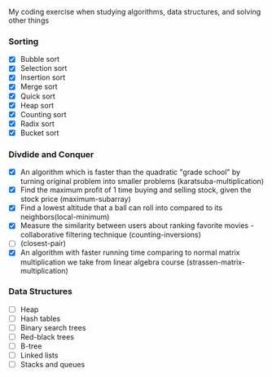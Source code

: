 My coding exercise when studying algorithms, data structures, and solving other things

### **Sorting**

- [x] Bubble sort
- [x] Selection sort
- [x] Insertion sort
- [x] Merge sort
- [x] Quick sort
- [x] Heap sort
- [x] Counting sort
- [x] Radix sort
- [x] Bucket sort

### **Divdide and Conquer**

- [x] An algorithm which is faster than the quadratic "grade school" by turning original problem into smaller problems (karatsuba-multiplication)
- [x] Find the maximum profit of 1 time buying and selling stock, given the stock price (maximum-subarray)
- [x] Find a lowest altitude that a ball can roll into compared to its neighbors(local-minimum)
- [x] Measure the similarity between users about ranking favorite movies - collaborative filtering technique (counting-inversions)
- [ ] (closest-pair)
- [x] An algorithm with faster running time comparing to normal matrix multiplication we take from linear algebra course (strassen-matrix-multiplication)

### **Data Structures**

- [ ] Heap
- [ ] Hash tables
- [ ] Binary search trees
- [ ] Red-black trees
- [ ] B-tree
- [ ] Linked lists
- [ ] Stacks and queues